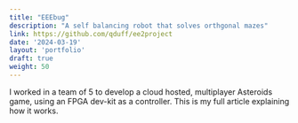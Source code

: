 ```yaml
---
title: "EEEbug"
description: "A self balancing robot that solves orthgonal mazes"
link: https://github.com/qduff/ee2project
date: '2024-03-19'
layout: 'portfolio'
draft: true
weight: 50
---
```


I worked in a team of 5 to develop a cloud hosted, multiplayer Asteroids game, using an FPGA dev-kit as a controller.
This is my full article explaining how it works.
